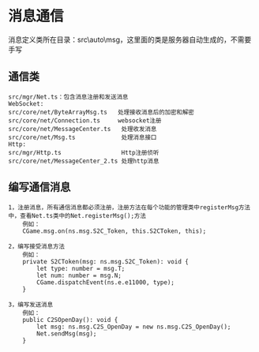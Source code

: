# 消息通信
消息定义类所在目录：src\auto\msg，这里面的类是服务器自动生成的，不需要手写

## 通信类
    src/mgr/Net.ts：包含消息注册和发送消息
    WebSocket:
    src/core/net/ByteArrayMsg.ts   处理接收消息后的加密和解密
    src/core/net/Connection.ts     websocket注册
    src/core/net/MessageCenter.ts   处理收发消息
    src/core/net/Msg.ts             处理消息接口
    Http: 
    src/mgr/Http.ts                 Http注册侦听
    src/core/net/MessageCenter_2.ts 处理http消息


## 编写通信消息

    1，注册消息，所有通信消息都必须注册，注册方法在每个功能的管理类中registerMsg方法中，查看Net.ts类中的Net.registerMsg();方法
        例如：
        CGame.msg.on(ns.msg.S2C_Token, this.S2CToken, this); 
    
    2，编写接受消息方法
        例如：
        private S2CToken(msg: ns.msg.S2C_Token): void {
		    let type: number = msg.T;
		    let num: number = msg.N;
		    CGame.dispatchEvent(ns.e.e11000, type);
        }

    3，编写发送消息
        例如：
        public C2SOpenDay(): void {
		    let msg: ns.msg.C2S_OpenDay = new ns.msg.C2S_OpenDay();
		    Net.sendMsg(msg);
	    }

